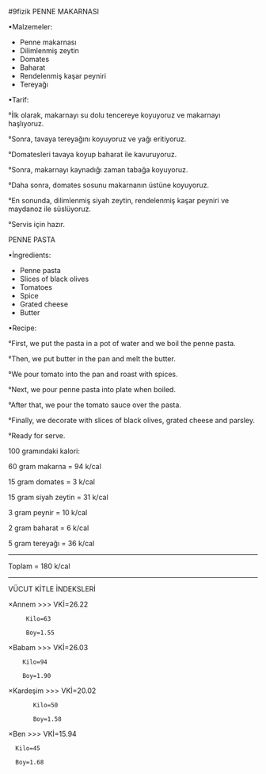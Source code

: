 #9fizik 
PENNE MAKARNASI

•Malzemeler:	
	
 - Penne makarnası	   
 - Dilimlenmiş zeytin	
 - Domates	
 - Baharat	
 - Rendelenmiş kaşar peyniri	
 - Tereyağı	

•Tarif:			

 °İlk olarak, makarnayı su dolu tencereye koyuyoruz ve makarnayı haşlıyoruz.
					
 °Sonra, tavaya tereyağını koyuyoruz ve yağı eritiyoruz.
				
 °Domatesleri tavaya koyup baharat ile kavuruyoruz.
		
 °Sonra, makarnayı kaynadığı zaman tabağa koyuyoruz.
	
 °Daha sonra, domates sosunu makarnanın üstüne koyuyoruz.
	
 °En sonunda, dilimlenmiş siyah zeytin, rendelenmiş kaşar peyniri ve maydanoz ile süslüyoruz.
	
 °Servis için hazır.
	

PENNE PASTA	

•İngredients:	

 - Penne pasta	
 - Slices of black olives	
 - Tomatoes	
 - Spice	
 - Grated cheese	
 - Butter	

•Recipe:	

 °First, we put the pasta in a pot of water and we boil the penne pasta.
	
 °Then, we put butter in the pan and melt the butter.
	
 °We pour tomato into the pan and roast with spices.
	
 °Next, we pour penne pasta into plate when boiled.
	
 °After that, we pour the tomato sauce over the pasta.
	
 °Finally, we decorate with slices of black olives, grated cheese and parsley.
	
 °Ready for serve.


100 gramındaki kalori:
		
  60 gram makarna = 94 k/cal
	
  15 gram domates = 3 k/cal
	
  15 gram siyah zeytin = 31 k/cal
	
   3 gram peynir = 10 k/cal
	
   2 gram baharat = 6 k/cal
	
   5 gram tereyağı = 36 k/cal

--------------------------
Toplam = 180 k/cal	
_____________________________________


VÜCUT KİTLE İNDEKSLERİ	

 ×Annem >>> 
             VKİ=26.22	

	     Kilo=63
	
	     Boy=1.55	
	
 ×Babam >>> 
            VKİ=26.03	

	    Kilo=94	

	    Boy=1.90	

 ×Kardeşim >>> 
	       VKİ=20.02

	       Kilo=50	

	       Boy=1.58	

 ×Ben >>>
	  VKİ=15.94
	
	  Kilo=45
			
	  Boy=1.68	
